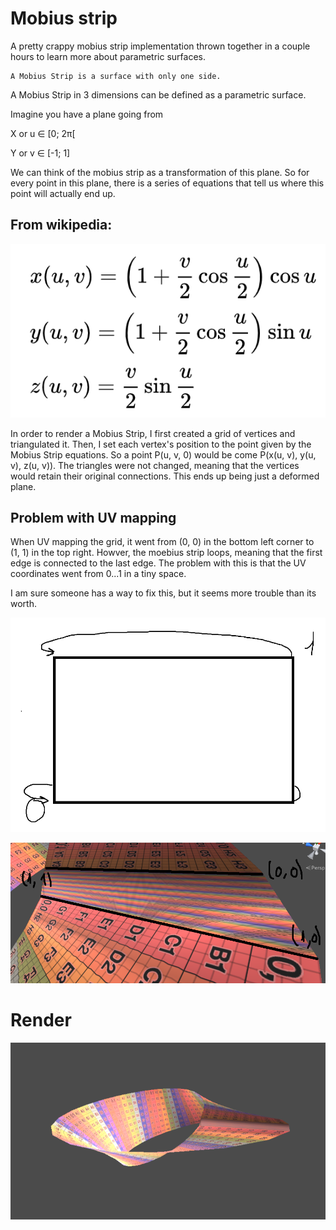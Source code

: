# Mobius strip
A pretty crappy mobius strip implementation thrown together in a couple hours to learn more about parametric surfaces.

    A Mobius Strip is a surface with only one side.

A Mobius Strip in 3 dimensions can be defined as a parametric surface.

Imagine you have a plane going from 

X or  u ∈ [0; 2π[

Y or v ∈ [-1; 1]

We can think of the mobius strip as a transformation of this plane.
So for every point in this plane, there is a series of equations that tell us where this point will actually end up.

## From wikipedia:
![Algorithm](Renders/Equation.png "Algorithm")

In order to render a Mobius Strip, I first created a grid of vertices and triangulated it. Then, I set each vertex's position to the point given by the Mobius Strip equations. So a point P(u, v, 0) would be come P(x(u, v), y(u, v), z(u, v)). The triangles were not changed, meaning that the vertices would retain their original connections. This ends up being just a deformed plane.


## Problem with UV mapping

When UV mapping the grid, it went from (0, 0) in the bottom left corner to (1, 1) in the top right. Howver, the moebius strip loops, meaning that the first edge is connected to the last edge. The problem with this is that the UV coordinates went from 0...1 in a tiny space.

I am sure someone has a way to fix this, but it seems more trouble than its worth.

![Algorithm](Renders/Problem1.png "Algorithm")

![Algorithm](Renders/Problem2.png "Algorithm")

# Render

![Algorithm](Renders/Mobius1.png "Algorithm")


